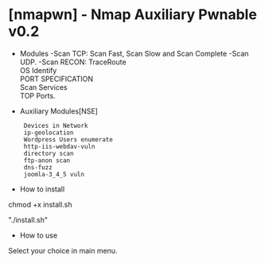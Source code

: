 # [nmapwn] - Nmap Auxiliary Pwnable v0.2

- Modules
-Scan TCP: Scan Fast, Scan Slow  and  Scan Complete
-Scan UDP.
-Scan RECON:
           TraceRoute                          
           OS Identify                         
           PORT SPECIFICATION                  
           Scan Services                       
           TOP Ports.

- Auxiliary Modules[NSE]

       Devices in Network                  
       ip-geolocation                      
       Wordpress Users enumerate                
       http-iis-webdav-vuln                
       directory scan                      
       ftp-anon scan                       
       dns-fuzz 
       joomla-3_4_5 vuln



- How to install

chmod +x install.sh

"./install.sh"

- How to use

Select your choice in main menu.

